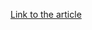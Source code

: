 [Link to the article](https://www.akamai.com/blog/security/2024/sep/noname-security-platform-updates-328-release)

